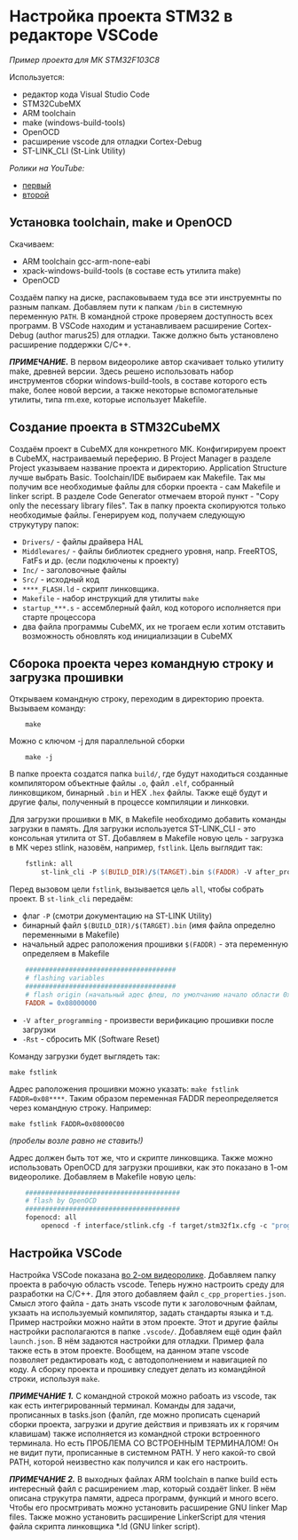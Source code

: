 # Настройка проекта STM32 в редакторе VSCode

*Пример проекта для МК STM32F103C8*

Используется:
- редактор кода Visual Studio Code
- STM32CubeMX
- ARM toolchain
- make (windows-build-tools)
- OpenOCD
- расширение vscode для отладки Cortex-Debug
- ST-LINK_CLI (St-Link Utility)

*Ролики на YouTube:*
- [первый](https://www.youtube.com/watch?v=PxQw5_7yI8Q)
- [второй](https://www.youtube.com/watch?v=xaC5oWwzOt0)

## Установка toolchain, make и OpenOCD
Скачиваем:
- ARM toolchain gcc-arm-none-eabi
- xpack-windows-build-tools (в составе есть утилита make)
- OpenOCD

Создаём папку на диске, распаковываем туда все эти инструемнты по разным папкам. Добавляем пути к папкам `/bin` в системную переменную `PATH`. В командной строке проверяем доступность всех программ. В VSCode находим и устанавливаем расширение Cortex-Debug (author marus25) для отладки. Также должно быть установлено расширение поддержки C/C++.

***ПРИМЕЧАНИЕ.***
В первом видеоролике автор скачивает только утилиту make, древней версии. Здесь решено использовать набор инструментов сборки windows-build-tools, в составе которого есть make, более новой версии, а также некоторые вспомогательные утилиты, типа rm.exe, которые использует Makefile.


## Создание проекта в STM32CubeMX
Создаём проект в CubeMX для конкретного МК. Конфигирируем проект в CubeMX, настраиваемый переферию.
В Project Manager в разделе Project указываем название проекта и директорию. Application Structure лучше выбрать Basic. Toolchain/IDE выбираем как Makefile. Так мы получим все необходимые файлы для сборки проекта - сам Makefile и linker script. В разделе Code Generator отмечаем второй пункт - "Copy only the necessary library files". Так в папку проекта скопируются только необходимые файлы.
Генерируем код, получаем следующую струкутуру папок:

- `Drivers/` - файлы драйвера HAL
- `Middlewares/` - файлы библиотек среднего уровня, напр. FreeRTOS, FatFs и др. (если подключены к проекту)
- `Inc/` - заголовочные файлы
- `Src/` - исходный код
- `****_FLASH.ld` - скрипт линковщика. 
- `Makefile` - набор инструкций для утилиты `make`
- `startup_***.s` - ассемблерный файл, код которого исполняется при старте процессора
- два файла программы CubeMX, их не трогаем если хотим отставить возможность обновлять код инициализации в CubeMX 

## Сборока проекта через командную строку и загрузка прошивки
Открываем командную строку, переходим в директорию проекта. Вызываем команду:
```
    make 
```
Mожно с ключом -j для параллельной сборки
```
    make -j
```
В папке проекта создатся папка `build/`, где будут находиться созданные компилятором объектные файлы `.o`, файл `.elf`, собранный линковщиком, бинарный `.bin` и HEX `.hex` файлы. Также ещё будут и другие фалы, полученный в процессе компиляции и линковки.

Для загрузки прошивки в МК, в Makefile необходимо добавить команды загрузки в память. Для загрузки используется ST-LINK_CLI - это консольная утилита от ST. Добавляем в Makefile новую цель - загрузка в МК через stlink, назовём, например, `fstlink`. 
Цель выглядит так:

```makefile
    fstlink: all
        st-link_cli -P $(BUILD_DIR)/$(TARGET).bin $(FADDR) -V after_programming -Rst
```

Перед вызовом цели `fstlink`, вызывается цель `all`, чтобы собрать проект. 
В `st-link_cli` передаём:
   - флаг `-P` (смотри документацию на ST-LINK Utility)
   - бинарный файл `$(BUILD_DIR)/$(TARGET).bin` (имя файла определно переменными в Makefile)
   - начальный адрес раположения прошивки `$(FADDR)` - эта переменную определяем в Makefile
```makefile
    ######################################
    # flashing variables
    ######################################
    # flash origin (начальный адес флеш, по умолчанию начало области 0x08000000)
    FADDR = 0x08000000
```
   - `-V after_programming` - произвести верификацию прошивки после загрузки
   - `-Rst` - сбросить МК (Software Reset)

Команду загрузки будет выглядеть так:
```
make fstlink
```

Адрес раположения прошивки можно указать: `make fstlink FADDR=0x08****`. Таким образом переменная FADDR переопределяется через командную строку. Например:
```
make fstlink FADDR=0x08000C00
```
*(пробелы возле равно не ставить!)*

Адрес должен быть тот же, что и скрипте линковщика.
Также можно использовать OpenOCD для загрузки прошивки, как это показано в 1-ом видеоролике. Добавляем в Makefile новую цель:
```makefile
    #######################################
    # flash by OpenOCD
    #######################################
    fopenocd: all
	    openocd -f interface/stlink.cfg -f target/stm32f1x.cfg -c "program $(BUILD_DIR)/$(TARGET).elf verify reset exit"
```



## Настройка VSCode
Настройка VSCode показана [во 2-ом видеоролике](https://www.youtube.com/watch?v=xaC5oWwzOt0). 
Добавляем папку проекта в рабочую область vscode. Теперь нужно настроить среду для разработки на C/C++. Для этого добавляем файл `c_cpp_properties.json`. Смысл этого файла - дать знать vscode пути к заголовочным файлам, укзаать на используемый компилятор, задать стандарты языка и т.д. Пример настройки можно найти в этом проекте. Этот и другие файлы настройки располагаются в папке `.vscode/`.
Добавляем ещё один файл `launch.json`. В нём задаются настройки для отладки. Пример фала также есть в этом проекте.
Вообщем, на данном этапе vscode позволяет редактировать код, с автодополнением и навигацией по коду. А сборку проекта и прошивку следует делать из командйной строки, используя `make`.

***ПРИМЕЧАНИЕ 1.*** С командной строкой можно рабоать из vscode, так как есть интегрированный терминал. Команды для задачи, прописанных в tasks.json (фалйл, где можно прописать сценарий сборки проекта, загрузки и другие действия и привзяать их к горячим клавишам) также исполняется из командной строки встроенного терминала. Но есть ПРОБЛЕМА СО ВСТРОЕННЫМ ТЕРМИНАЛОМ! Он не видит пути, прописанные в системном PATH. У него какой-то свой PATH, которой неизвестно как получился и как его настроить.

***ПРИМЕЧАНИЕ 2.*** В выходных файлах ARM toolchain в папке build есть интересный файл с расширением .map, который создаёт linker. В нём описана струкутра памяти, адреса программ, функций и много всего. Чтобы его просмтривать можно установить расширение GNU linker Map files. Также можно установить расширение LinkerScript для чтения файла скрипта линковщика *.ld (GNU linker script).
